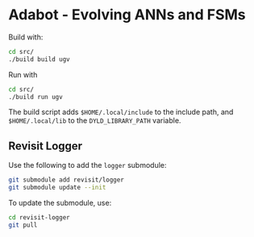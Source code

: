 # Adabot - Evolving ANNs and FSMs

Build with:

```bash
cd src/
./build build ugv
```

Run with

```bash
cd src/
./build run ugv
```

The build script adds `$HOME/.local/include` to the include path, and `$HOME/.local/lib` to the `DYLD_LIBRARY_PATH` variable.

## Revisit Logger

Use the following to add the `logger` submodule:

```bash
git submodule add revisit/logger
git submodule update --init
```

To update the submodule, use:

```bash
cd revisit-logger
git pull
```

